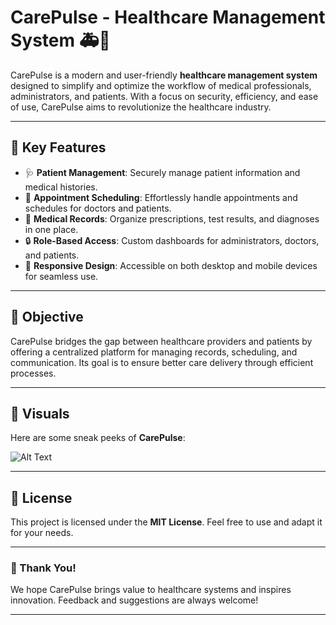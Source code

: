 # CarePulse - Healthcare Management System 🚑💊  

CarePulse is a modern and user-friendly **healthcare management system** designed to simplify and optimize the workflow of medical professionals, administrators, and patients. With a focus on security, efficiency, and ease of use, CarePulse aims to revolutionize the healthcare industry.

---

## 🌟 Key Features  

- 🩺 **Patient Management**: Securely manage patient information and medical histories.  
- 📅 **Appointment Scheduling**: Effortlessly handle appointments and schedules for doctors and patients.  
- 💊 **Medical Records**: Organize prescriptions, test results, and diagnoses in one place.  
- 🔒 **Role-Based Access**: Custom dashboards for administrators, doctors, and patients.  
- 📱 **Responsive Design**: Accessible on both desktop and mobile devices for seamless use.  

---

## 🎯 Objective  

CarePulse bridges the gap between healthcare providers and patients by offering a centralized platform for managing records, scheduling, and communication. Its goal is to ensure better care delivery through efficient processes.

---

## 🎨 Visuals  

Here are some sneak peeks of **CarePulse**:   

![Alt Text]([https://example.com/path-to-your-image.png](https://i.ibb.co/4wNwCXHL/Untitled-design.png))



---

## 📜 License  

This project is licensed under the **MIT License**. Feel free to use and adapt it for your needs.  

---

### 🙌 Thank You!  

We hope CarePulse brings value to healthcare systems and inspires innovation. Feedback and suggestions are always welcome!  

---

